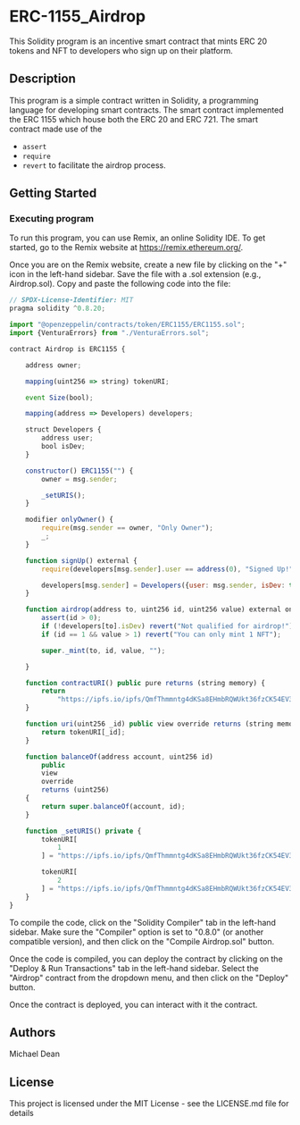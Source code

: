
# ERC-1155_Airdrop

This Solidity program is an incentive smart contract that mints ERC 20 tokens and NFT to developers who sign up on their platform.

## Description

This program is a simple contract written in Solidity, a programming language for developing smart contracts. The smart contract implemented the ERC 1155 which house both the ERC 20 and ERC 721.
The smart contract made use of the 
- ```assert```
- ```require```
- ```revert```
to facilitate the airdrop process.

## Getting Started

### Executing program

To run this program, you can use Remix, an online Solidity IDE. To get started, go to the Remix website at https://remix.ethereum.org/.

Once you are on the Remix website, create a new file by clicking on the "+" icon in the left-hand sidebar. Save the file with a .sol extension (e.g., Airdrop.sol). Copy and paste the following code into the file:

```javascript
// SPDX-License-Identifier: MIT
pragma solidity ^0.8.20;

import "@openzeppelin/contracts/token/ERC1155/ERC1155.sol";
import {VenturaErrors} from "./VenturaErrors.sol";

contract Airdrop is ERC1155 {

    address owner;

    mapping(uint256 => string) tokenURI;

    event Size(bool);

    mapping(address => Developers) developers;

    struct Developers {
        address user;
        bool isDev;
    }

    constructor() ERC1155("") {
        owner = msg.sender;

        _setURIS();
    }

    modifier onlyOwner() {
        require(msg.sender == owner, "Only Owner");
        _;
    }

    function signUp() external {
        require(developers[msg.sender].user == address(0), "Signed Up!");

        developers[msg.sender] = Developers({user: msg.sender, isDev: true});
    }

    function airdrop(address to, uint256 id, uint256 value) external onlyOwner {
        assert(id > 0);
        if (!developers[to].isDev) revert("Not qualified for airdrop!");
        if (id == 1 && value > 1) revert("You can only mint 1 NFT");

        super._mint(to, id, value, "");

    }

    function contractURI() public pure returns (string memory) {
        return
            "https://ipfs.io/ipfs/QmfThmmntg4dKSa8EHmbRQWUkt36fzCK54EV3BeT4Ks7hE/ventura.json";
    }

    function uri(uint256 _id) public view override returns (string memory) {
        return tokenURI[_id];
    }

    function balanceOf(address account, uint256 id)
        public
        view
        override
        returns (uint256)
    {
        return super.balanceOf(account, id);
    }

    function _setURIS() private {
        tokenURI[
            1
        ] = "https://ipfs.io/ipfs/QmfThmmntg4dKSa8EHmbRQWUkt36fzCK54EV3BeT4Ks7hE/creator.json";

        tokenURI[
            2
        ] = "https://ipfs.io/ipfs/QmfThmmntg4dKSa8EHmbRQWUkt36fzCK54EV3BeT4Ks7hE/poap.json";
    }
}

```

To compile the code, click on the "Solidity Compiler" tab in the left-hand sidebar. Make sure the "Compiler" option is set to "0.8.0" (or another compatible version), and then click on the "Compile Airdrop.sol" button.

Once the code is compiled, you can deploy the contract by clicking on the "Deploy & Run Transactions" tab in the left-hand sidebar. Select the "Airdrop" contract from the dropdown menu, and then click on the "Deploy" button.

Once the contract is deployed, you can interact with it the contract.

## Authors

Michael Dean

## License

This project is licensed under the MIT License - see the LICENSE.md file for details

